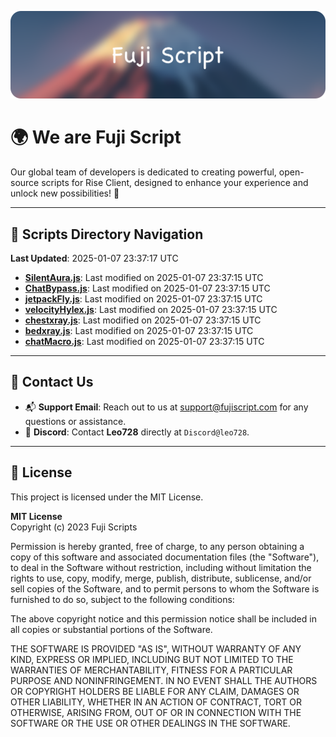 ![Banner](.github/b.webp)

# 🌍 **We are Fuji Script**

Our global team of developers is dedicated to creating powerful, open-source scripts for Rise Client, designed to enhance your experience and unlock new possibilities! 🌟

---
<!-- SCRIPTS_NAVIGATION_START -->
## 📂 **Scripts Directory Navigation**

**Last Updated**: 2025-01-07 23:37:17 UTC

- **[SilentAura.js](scripts/SilentAura.js)**: Last modified on 2025-01-07 23:37:15 UTC
- **[ChatBypass.js](scripts/ChatBypass.js)**: Last modified on 2025-01-07 23:37:15 UTC
- **[jetpackFly.js](scripts/jetpackFly.js)**: Last modified on 2025-01-07 23:37:15 UTC
- **[velocityHylex.js](scripts/velocityHylex.js)**: Last modified on 2025-01-07 23:37:15 UTC
- **[chestxray.js](scripts/chestxray.js)**: Last modified on 2025-01-07 23:37:15 UTC
- **[bedxray.js](scripts/bedxray.js)**: Last modified on 2025-01-07 23:37:15 UTC
- **[chatMacro.js](scripts/chatMacro.js)**: Last modified on 2025-01-07 23:37:15 UTC

<!-- SCRIPTS_NAVIGATION_END -->

---

## 💬 **Contact Us**  
- 📬 **Support Email**: Reach out to us at [support@fujiscript.com](mailto:support@fujiscript.com) for any questions or assistance.  
- 💬 **Discord**: Contact **Leo728** directly at `Discord@leo728`.

---

## 📜 **License**

This project is licensed under the MIT License.  

**MIT License**  
Copyright (c) 2023 Fuji Scripts  

Permission is hereby granted, free of charge, to any person obtaining a copy of this software and associated documentation files (the "Software"), to deal in the Software without restriction, including without limitation the rights to use, copy, modify, merge, publish, distribute, sublicense, and/or sell copies of the Software, and to permit persons to whom the Software is furnished to do so, subject to the following conditions:  

The above copyright notice and this permission notice shall be included in all copies or substantial portions of the Software.  

THE SOFTWARE IS PROVIDED "AS IS", WITHOUT WARRANTY OF ANY KIND, EXPRESS OR IMPLIED, INCLUDING BUT NOT LIMITED TO THE WARRANTIES OF MERCHANTABILITY, FITNESS FOR A PARTICULAR PURPOSE AND NONINFRINGEMENT. IN NO EVENT SHALL THE AUTHORS OR COPYRIGHT HOLDERS BE LIABLE FOR ANY CLAIM, DAMAGES OR OTHER LIABILITY, WHETHER IN AN ACTION OF CONTRACT, TORT OR OTHERWISE, ARISING FROM, OUT OF OR IN CONNECTION WITH THE SOFTWARE OR THE USE OR OTHER DEALINGS IN THE SOFTWARE.  
